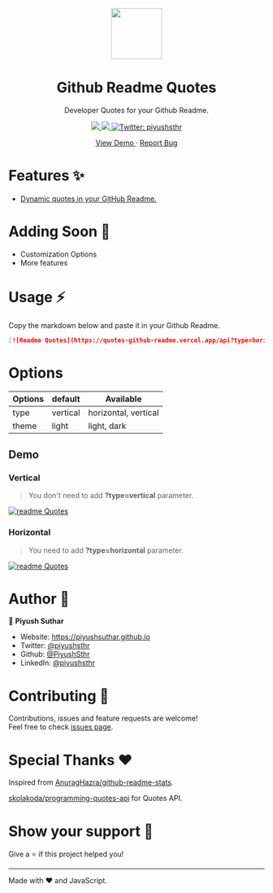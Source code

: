 <p align="center">
  <img align="center" width="100" src='https://cdn.statically.io/gh/PiyushSuthar/github-readme-quotes/4b27602b/logo.png'/>
  <h1 align="center">Github Readme Quotes</h1>
  <p align="center">Developer Quotes for your Github Readme.</p>
</p>
<p align="center">
  <a href="https://github.com/PiyushSuthar/github-readme-quotes/issues">
    <img src="https://img.shields.io/github/issues/PiyushSuthar/github-readme-quotes?style=flat-square">
  </a>
  <a href="https://github.com/PiyushSuthar/github-readme-quotes/pulls">
    <img src="https://img.shields.io/github/issues-pr/PiyushSuthar/github-readme-quotes?style=flat-square">
  </a>
  <a href="https://twitter.com/piyushsthr" target="_blank">
    <img alt="Twitter: piyushsthr" src="https://img.shields.io/twitter/follow/piyushsthr.svg?style=social" />
  </a>
</p>
<p align="center">
  <a href="https://quotes-github-readme.vercel.app/api" target="_blank">
    View Demo
  </a>
 · 
  <a href="https://github.com/piyushsuthar/github-readme-quotes/issues/new/choose" target="_blank">
    Report Bug
  </a>
</p>

# Features ✨
- [Dynamic quotes in your GitHub Readme.](#Demo)

# Adding Soon 🚧
- Customization Options
- More features

# Usage ⚡️
Copy the markdown below and paste it in your Github Readme.
```md
[![Readme Quotes](https://quotes-github-readme.vercel.app/api?type=horizontal)](https://github.com/piyushsuthar/github-readme-quotes)
```
# Options
| Options 	| default    	| Available            	|
|---------	|------------	|----------------------	|
| type    	| vertical 	| horizontal, vertical 	|
| theme    	| light 	| light, dark 	|

## Demo
### Vertical
> You don't need to add **?type=vertical** parameter.

[![readme Quotes](https://quotes-github-readme.vercel.app/api?type=vertical)](https://github.com/piyushsuthar/github-readme-quotes)

### Horizontal
> You need to add **?type=horizontal** parameter.

[![readme Quotes](https://quotes-github-readme.vercel.app/api?type=horizontal)](https://github.com/piyushsuthar/github-readme-quotes)

# Author 🤗

👤 **Piyush Suthar**

* Website: https://piyushsuthar.github.io
* Twitter: [@piyushsthr](https://twitter.com/piyushsthr)
* Github: [@PiyushSthr](https://github.com/PiyushSthr)
* LinkedIn: [@piyushsthr](https://linkedin.com/in/piyushsthr)

# Contributing 🤝

Contributions, issues and feature requests are welcome!<br />Feel free to check [issues page](https://github.com/PiyushSuthar/github-readme-quotes/issues). 

# Special Thanks ❤
Inspired from [AnuragHazra/github-readme-stats](https://github.com/anuraghazra/github-readme-stats).

[skolakoda/programming-quotes-api](https://github.com/skolakoda/programming-quotes-api) for Quotes API.

# Show your support 🌈

Give a ⭐️ if this project helped you!

---
Made with ❤️ and JavaScript.
